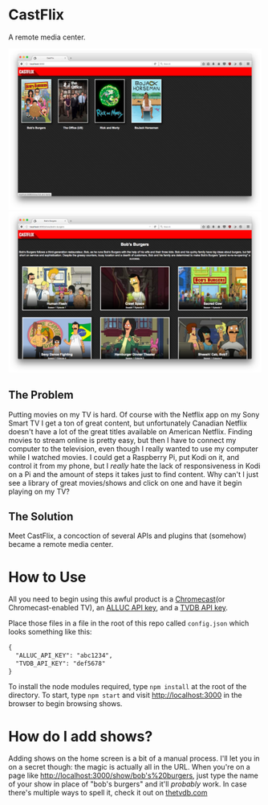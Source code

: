 # CastFlix

A remote media center.

<div style="text-align: center;">
  <img src="https://raw.githubusercontent.com/abejfehr/CastFlix/master/screenshots/home.png" />
  <img src="https://raw.githubusercontent.com/abejfehr/CastFlix/master/screenshots/nothome.png" />
</div>

## The Problem

Putting movies on my TV is hard. Of course with the Netflix app on my Sony Smart TV I get a ton of great content, but unfortunately Canadian Netflix doesn't have a lot of the great titles available on American Netflix. Finding movies to stream online is pretty easy, but then I have to connect my computer to the television, even though I really wanted to use my computer while I watched movies. I could get a Raspberry Pi, put Kodi on it, and control it from my phone, but I _really_ hate the lack of responsiveness in Kodi on a Pi and the amount of steps it takes just to find content. Why can't I just see a library of great movies/shows and click on one and have it begin playing on my TV?

## The Solution

Meet CastFlix, a concoction of several APIs and plugins that (somehow) became a remote media center.

# How to Use

All you need to begin using this awful product is a [Chromecast](https://www.google.com/intl/en_ca/chromecast/)(or Chromecast-enabled TV), an [ALLUC API key](http://wiki.alluc.to/API), and a [TVDB API key](http://thetvdb.com/?tab=apiregister).

Place those files in a file in the root of this repo called `config.json` which looks something like this:

    {
      "ALLUC_API_KEY": "abc1234",
      "TVDB_API_KEY": "def5678"
    }

To install the node modules required, type `npm install` at the root of the directory. To start, type `npm start` and visit [http://localhost:3000](http://localhost:3000) in the browser to begin browsing shows.

# How do I add shows?

Adding shows on the home screen is a bit of a manual process. I'll let you in on a secret though: the magic is actually all in the URL. When you're on a page like [http://localhost:3000/show/bob's%20burgers](http://localhost:3000/show/bob's%20burgers), just type the name of your show in place of "bob's burgers" and it'll _probably_ work. In case there's multiple ways to spell it, check it out on [thetvdb.com](http://thetvdb.com/)
